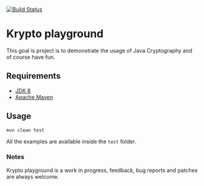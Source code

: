 [![Build Status](https://travis-ci.org/abstractj/krypto-playground.svg?branch=master)](https://travis-ci.org/abstractj/krypto-playground)

Krypto playground
===============================================================

This goal is project is to demonstrate the usage of Java Cryptography and of course have fun.

## Requirements

* [JDK 8](http://www.oracle.com/technetwork/java/javase/downloads/index.html)
* [Apache Maven](http://maven.apache.org/guides/getting-started/)

## Usage

```
mvn clean test
```

All the examples are available inside the `test` folder.

### Notes

Krypto playground is a work in progress, feedback, bug reports and patches are always welcome.
